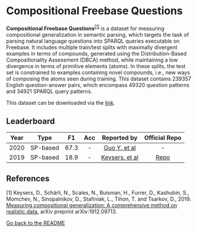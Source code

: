 # Compositional Freebase Questions

**Compositional Freebase Questions**<sup>[[1]](#myfootnote1)</sup> is a dataset for measuring compositional generalization in semantic parsing, which targets the task of parsing natural 
language questions into SPARQL queries executable on Freebase. It includes multiple train/test splits with maximally divergent examples in terms of compounds, 
generated using the Distribution-Based Compositionality Assessment (DBCA) method, while maintaining a low divergence in terms of primitive elements (atoms). 
In these splits, the test set is constrained to examples containing novel compounds, i.e., new ways of composing the atoms seen during training. This dataset
contains 239357 English question-answer pairs, which encompass 49320 question patterns and 34921 SPARQL query patterns.

This dataset can be downloaded via the [link](https://github.com/google-research/google-research/tree/master/cfq).

## Leaderboard 
| Year | Type | F1 | Acc | Reported by | Official Repo |
|:----:|:----:|:--:|:---:|:-----------:| :-----------: |
| 2020 | SP-based | 67.3 | - | [Guo Y. et al](https://arxiv.org/pdf/2010.07792.pdf) | - |
| 2019 | SP-based | 18.9 | - | [Keysers. et al](https://arxiv.org/pdf/1912.09713.pdf) | [Repo](https://github.com/google-research/google-research/tree/master/cfq?utm_source=catalyzex.com) |

## References 
<a name="myfootnote1">[1]</a> Keysers, D., Schärli, N., Scales, N., Buisman, H., Furrer, D., Kashubin, S., Momchev, N., Sinopalnikov, D., Stafiniak, L., Tihon, T. and Tsarkov, D., 2019. [Measuring compositional generalization: A comprehensive method on realistic data.](https://arxiv.org/pdf/1912.09713.pdf) arXiv preprint arXiv:1912.09713.


[Go back to the README](../README.md)
